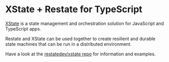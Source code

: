 # XState + Restate for TypeScript

[XState](https://stately.ai/docs/xstate) is a state management and orchestration solution for JavaScript and TypeScript apps.

Restate and XState can be used together to create resilient and durable state machines that can be run in a distributed environment.

Have a look at the [restatedev/xstate repo](https://github.com/restatedev/xstate) for information and examples.